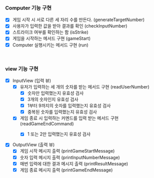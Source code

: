 ### Computer 기능 구현
  - [x] 게임 시작 시 서로 다른 세 자리 수를 만든다. (generateTargetNumber)
  - [x] 사용자가 입력한 값을 받아 결과를 확인 (checkInputNumber)
  - [x] 스트라이크 여부를 확인하는 함 (isStrike)
  - [x] 게임을 시작하는 메서드 구현 (gameStart)
  - [x] Computer 실행시키는 메서드 구현 (run)

<br>

### view 기능 구현
  - [x] InputView (입력 뷰)
    - [x] 유저가 입력하는 세 개의 숫자를 받는 메서드 구현 (readUserNumber)
      - [x] 숫자만 입력했는지 유효성 검사
      - [x] 3개의 숫자인지 유효성 검사
      - [x] 1부터 9까지의 숫자를 입력했는지 유효성 검사
      - [x] 중복된 숫자를 입력했는지 유효성 검사
    - [x] 게임 종료 시 입력하는 커멘드를 입력 받는 메서드 구현 (readGameEndCommand)
      - [x] 1 또는 2만 입력했는지 유효성 검사


  - [x] OutputView (출력 뷰)
    - [x] 게임 시작 메시지 출력 (printGameStartMessage)
    - [x] 숫자 입력 메시지 출력 (printInputNumberMessage)
    - [x] 매번 입력에 대한 결과 메시지 출력 (printResultMessage)
    - [x] 게임 종료 메시지 출력 (printGameEndMessage)